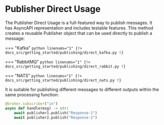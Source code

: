 # Publisher Direct Usage

The Publisher Direct Usage is a full-featured way to publish messages. It has AsyncAPI representation and includes testable features. This method creates a reusable Publisher object that can be used directly to publish a message:

=== "Kafka"
    ```python linenums="1"
    {!> docs_src/getting_started/publishing/direct_kafka.py !}
    ```

=== "RabbitMQ"
    ```python linenums="1"
    {!> docs_src/getting_started/publishing/direct_rabbit.py !}
    ```

=== "NATS"
    ```python linenums="1"
    {!> docs_src/getting_started/publishing/direct_nats.py !}
    ```

It is suitable for publishing different messages to different outputs within the same processing function:

```python
@broker.subscriber("in")
async def handle(msg) -> str:
    await publisher1.publish("Response-1")
    await publisher2.publish("Response-2")
```

